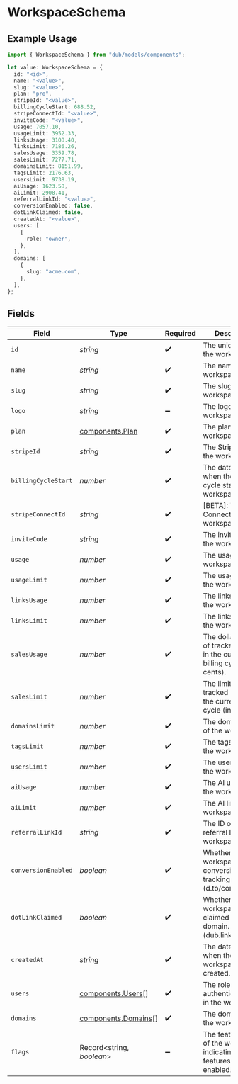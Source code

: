 # WorkspaceSchema

## Example Usage

```typescript
import { WorkspaceSchema } from "dub/models/components";

let value: WorkspaceSchema = {
  id: "<id>",
  name: "<value>",
  slug: "<value>",
  plan: "pro",
  stripeId: "<value>",
  billingCycleStart: 688.52,
  stripeConnectId: "<value>",
  inviteCode: "<value>",
  usage: 7057.10,
  usageLimit: 3952.33,
  linksUsage: 3108.40,
  linksLimit: 7186.26,
  salesUsage: 3359.78,
  salesLimit: 7277.71,
  domainsLimit: 8151.99,
  tagsLimit: 2176.63,
  usersLimit: 9738.19,
  aiUsage: 1623.58,
  aiLimit: 2908.41,
  referralLinkId: "<value>",
  conversionEnabled: false,
  dotLinkClaimed: false,
  createdAt: "<value>",
  users: [
    {
      role: "owner",
    },
  ],
  domains: [
    {
      slug: "acme.com",
    },
  ],
};
```

## Fields

| Field                                                                         | Type                                                                          | Required                                                                      | Description                                                                   |
| ----------------------------------------------------------------------------- | ----------------------------------------------------------------------------- | ----------------------------------------------------------------------------- | ----------------------------------------------------------------------------- |
| `id`                                                                          | *string*                                                                      | :heavy_check_mark:                                                            | The unique ID of the workspace.                                               |
| `name`                                                                        | *string*                                                                      | :heavy_check_mark:                                                            | The name of the workspace.                                                    |
| `slug`                                                                        | *string*                                                                      | :heavy_check_mark:                                                            | The slug of the workspace.                                                    |
| `logo`                                                                        | *string*                                                                      | :heavy_minus_sign:                                                            | The logo of the workspace.                                                    |
| `plan`                                                                        | [components.Plan](../../models/components/plan.md)                            | :heavy_check_mark:                                                            | The plan of the workspace.                                                    |
| `stripeId`                                                                    | *string*                                                                      | :heavy_check_mark:                                                            | The Stripe ID of the workspace.                                               |
| `billingCycleStart`                                                           | *number*                                                                      | :heavy_check_mark:                                                            | The date and time when the billing cycle starts for the workspace.            |
| `stripeConnectId`                                                             | *string*                                                                      | :heavy_check_mark:                                                            | [BETA]: The Stripe Connect ID of the workspace.                               |
| `inviteCode`                                                                  | *string*                                                                      | :heavy_check_mark:                                                            | The invite code of the workspace.                                             |
| `usage`                                                                       | *number*                                                                      | :heavy_check_mark:                                                            | The usage of the workspace.                                                   |
| `usageLimit`                                                                  | *number*                                                                      | :heavy_check_mark:                                                            | The usage limit of the workspace.                                             |
| `linksUsage`                                                                  | *number*                                                                      | :heavy_check_mark:                                                            | The links usage of the workspace.                                             |
| `linksLimit`                                                                  | *number*                                                                      | :heavy_check_mark:                                                            | The links limit of the workspace.                                             |
| `salesUsage`                                                                  | *number*                                                                      | :heavy_check_mark:                                                            | The dollar amount of tracked revenue in the current billing cycle (in cents). |
| `salesLimit`                                                                  | *number*                                                                      | :heavy_check_mark:                                                            | The limit of tracked revenue in the current billing cycle (in cents).         |
| `domainsLimit`                                                                | *number*                                                                      | :heavy_check_mark:                                                            | The domains limit of the workspace.                                           |
| `tagsLimit`                                                                   | *number*                                                                      | :heavy_check_mark:                                                            | The tags limit of the workspace.                                              |
| `usersLimit`                                                                  | *number*                                                                      | :heavy_check_mark:                                                            | The users limit of the workspace.                                             |
| `aiUsage`                                                                     | *number*                                                                      | :heavy_check_mark:                                                            | The AI usage of the workspace.                                                |
| `aiLimit`                                                                     | *number*                                                                      | :heavy_check_mark:                                                            | The AI limit of the workspace.                                                |
| `referralLinkId`                                                              | *string*                                                                      | :heavy_check_mark:                                                            | The ID of the referral link of the workspace.                                 |
| `conversionEnabled`                                                           | *boolean*                                                                     | :heavy_check_mark:                                                            | Whether the workspace has conversion tracking enabled (d.to/conversions).     |
| `dotLinkClaimed`                                                              | *boolean*                                                                     | :heavy_check_mark:                                                            | Whether the workspace has claimed a free .link domain. (dub.link/free)        |
| `createdAt`                                                                   | *string*                                                                      | :heavy_check_mark:                                                            | The date and time when the workspace was created.                             |
| `users`                                                                       | [components.Users](../../models/components/users.md)[]                        | :heavy_check_mark:                                                            | The role of the authenticated user in the workspace.                          |
| `domains`                                                                     | [components.Domains](../../models/components/domains.md)[]                    | :heavy_check_mark:                                                            | The domains of the workspace.                                                 |
| `flags`                                                                       | Record<string, *boolean*>                                                     | :heavy_minus_sign:                                                            | The feature flags of the workspace, indicating which features are enabled.    |